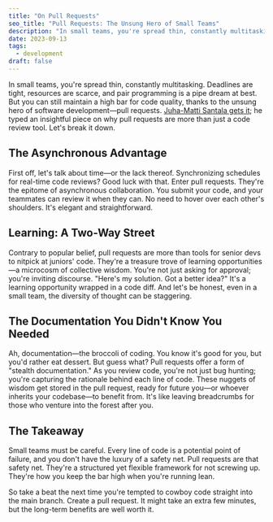 ```yaml
---
title: "On Pull Requests"
seo_title: "Pull Requests: The Unsung Hero of Small Teams"
description: "In small teams, you're spread thin, constantly multitasking. Enter pull requests, the epitome of asynchronous collaboration. They're how you keep the bar high when running lean."
date: 2023-09-13
tags:
  - development
draft: false
---
```



In small teams, you're spread thin, constantly multitasking. Deadlines are tight, resources are scarce, and pair programming is a pipe dream at best. But you can still maintain a high bar for code quality, thanks to the unsung hero of software development—pull requests. [Juha-Matti Santala gets it](https://hamatti.org/posts/pull-requests-are-great/); he typed an insightful piece on why pull requests are more than just a code review tool. Let's break it down.

## The Asynchronous Advantage
First off, let's talk about time—or the lack thereof. Synchronizing schedules for real-time code reviews? Good luck with that. Enter pull requests. They're the epitome of asynchronous collaboration. You submit your code, and your teammates can review it when they can. No need to hover over each other's shoulders. It's elegant and straightforward.

## Learning: A Two-Way Street
Contrary to popular belief, pull requests are more than tools for senior devs to nitpick at juniors' code. They're a treasure trove of learning opportunities—a microcosm of collective wisdom. You're not just asking for approval; you're inviting discourse. "Here's my solution. Got a better idea?" It's a learning opportunity wrapped in a code diff. And let's be honest, even in a small team, the diversity of thought can be staggering.

## The Documentation You Didn't Know You Needed
Ah, documentation—the broccoli of coding. You know it's good for you, but you'd rather eat dessert. But guess what? Pull requests offer a form of "stealth documentation." As you review code, you're not just bug hunting; you're capturing the rationale behind each line of code. These nuggets of wisdom get stored in the pull request, ready for future you—or whoever inherits your codebase—to benefit from. It's like leaving breadcrumbs for those who venture into the forest after you.

## The Takeaway
Small teams must be careful. Every line of code is a potential point of failure, and you don't have the luxury of a safety net. Pull requests are that safety net. They're a structured yet flexible framework for not screwing up. They're how you keep the bar high when you're running lean.

So take a beat the next time you're tempted to cowboy code straight into the main branch. Create a pull request. It might take an extra few minutes, but the long-term benefits are well worth it.